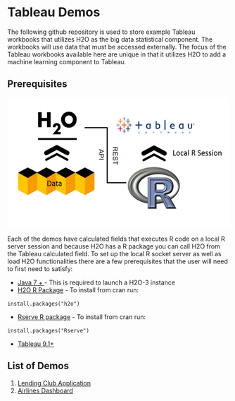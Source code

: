 # Tableau Demos

The following github repository is used to store example Tableau workbooks that utilizes H2O as the big data statistical component. The workbooks will use data that must be accessed externally. The focus of the Tableau workbooks available here are unique in that it utilizes H2O to add a machine learning component to Tableau.

## Prerequisites

![communcation_path](images/communication_path.png)

Each of the demos have calculated fields that executes R code on a local R server session and because H2O has a R package you can call H2O from the Tableau calculated field. To set up the local R socket server as well as load H2O functionalities there are a few prerequisites that the user will need to first need to satisfy:

- [Java 7 + ](http://www.oracle.com/technetwork/java/javase/downloads/jdk7-downloads-1880260.html) - This is required to launch a H2O-3 instance
- [H2O R Package](http://h2o-release.s3.amazonaws.com/h2o/latest_stable.html) - To install from cran run:
```
install.packages("h2o")
``` 

- [Rserve R package](https://cran.r-project.org/web/packages/Rserve/index.html) - To install from cran run:
```
install.packages("Rserve")
```
- [Tableau 9.1+](http://tableau.com)


## List of Demos
1. [Lending Club Application](demos/lending_club/README.md)
2. [Airlines Dashboard](demos/airlines/README.md)
